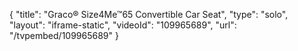 {
    "title": "Graco&reg; Size4Me&trade;65 Convertible Car Seat",
    "type": "solo",
    "layout": "iframe-static",
    "videoId": "109965689",
    "url": "\/tvpembed\/109965689"
}